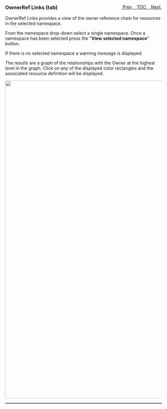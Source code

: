 <topicKey ownerref/>
<topicBack id="topicNext" link="eventmsgs"/>
<topicNext id="topicBack" link="security"/>

<a style="float: right;" href="javascript:docNextTopic()">&nbsp;&nbsp;Next&nbsp;<i class="fas fa-lg fa-arrow-right"></i></a>
<a style="float: right;" href="javascript:docNextTopic('toc')">&nbsp;&nbsp;TOC&nbsp;&nbsp;</a>
<a style="float: right;" href="javascript:docPrevTopic()"><i class="fas fa-lg fa-arrow-left"></i>&nbsp;Prev&nbsp;&nbsp;</a>

### OwnerRef Links (tab)

OwnerRef Links provides a view of the owner reference chain for resources in the selected namespace.  

From the namespace drop-down select a single namespace.  Once a namespace has been selected press the "__View selected namespace__" button. 

If there is no selected namespace a warning message is displayed. 

The results are a graph of the relationships with the Owner at the highest level in the graph.  Click on any of the displayed color rectangles and the associated resource definition will be displayed.


<p align="center">
  <img style="float: center;" src="docs/docimages/tab_ownerref.png" width="1024">
</p>

<hr style="border:1px solid #aaaaaa">
